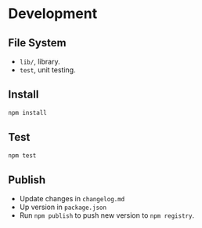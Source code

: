 # Development

## File System

* `lib/`, library.
* `test`, unit testing.

## Install

```bash
npm install
```

## Test

```bash
npm test
```

## Publish

* Update changes in `changelog.md`
* Up version in `package.json`
* Run `npm publish` to push new version to `npm registry`.
